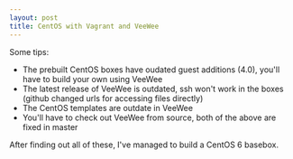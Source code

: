 ```yaml
---
layout: post
title: CentOS with Vagrant and VeeWee
---
```

Some tips:

 * The prebuilt CentOS boxes have oudated guest additions (4.0), you'll have to build your own using VeeWee
 * The latest release of VeeWee is outdated, ssh won't work in the boxes (github changed urls for accessing files directly)
 * The CentOS templates are outdate in VeeWee
 * You'll have to check out VeeWee from source, both of the above are fixed in master

After finding out all of these, I've managed to build a CentOS 6 basebox.